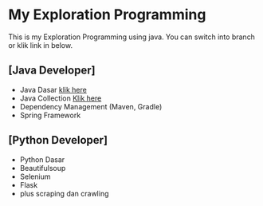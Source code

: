 # My Exploration Programming
This is my Exploration Programming using java. You can switch into branch or klik link in below.

## [Java Developer]
- Java Dasar [klik here](https://github.com/HaiDiazo/my-exploration-programing/tree/java_dasar)
- Java Collection [Klik here](https://github.com/HaiDiazo/my-exploration-programing/tree/java_collection)
- Dependency Management (Maven, Gradle)
- Spring Framework

## [Python Developer]
- Python Dasar
- Beautifulsoup
- Selenium
- Flask
- plus scraping dan crawling 
